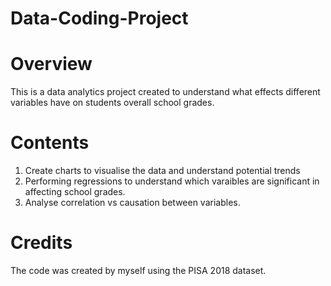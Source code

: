 # Data-Coding-Project

# Overview
This is a data analytics project created to understand what effects different variables have on students overall school grades.

# Contents
1) Create charts to visualise the data and understand potential trends
2) Performing regressions to understand which varaibles are significant in affecting school grades.
3) Analyse correlation vs causation between variables.

# Credits
The code was created by myself using the PISA 2018 dataset. 
